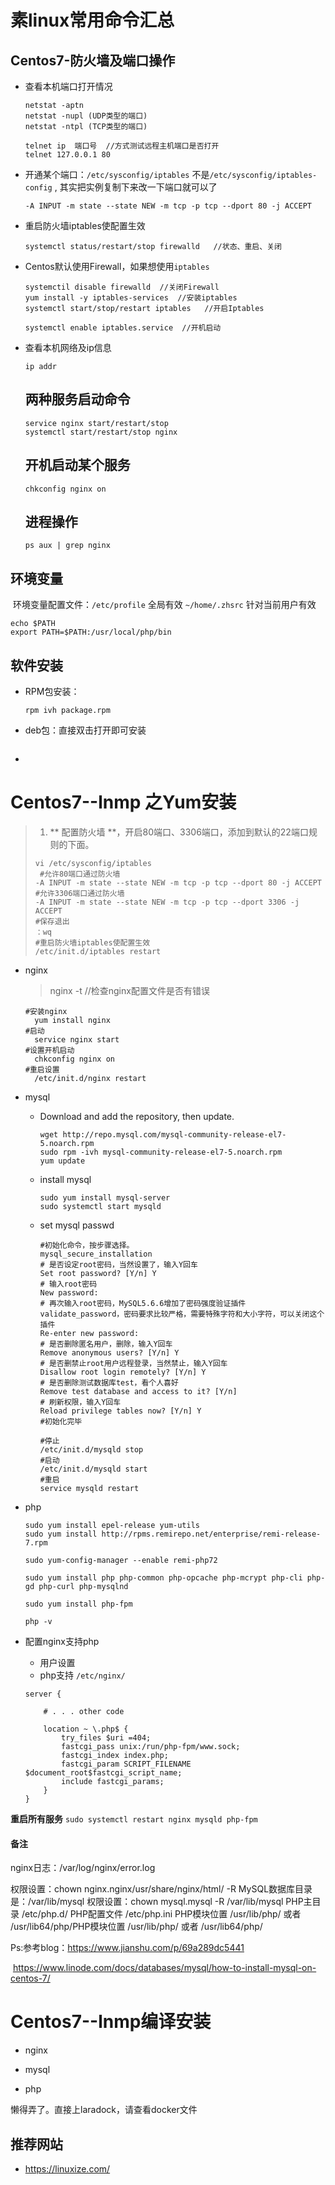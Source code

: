 # 素linux常用命令汇总

## Centos7-防火墙及端口操作

- 查看本机端口打开情况

  ```
  netstat -aptn
  netstat -nupl (UDP类型的端口)
  netstat -ntpl (TCP类型的端口)

  telnet ip  端口号  //方式测试远程主机端口是否打开
  telnet 127.0.0.1 80
  ```


- 开通某个端口：`/etc/sysconfig/iptables` 不是`/etc/sysconfig/iptables-config` , 其实把实例复制下来改一下端口就可以了
  ```
  -A INPUT -m state --state NEW -m tcp -p tcp --dport 80 -j ACCEPT
  ```

- 重启防火墙iptables使配置生效

  ```
  systemctl status/restart/stop firewalld   //状态、重启、关闭
  ```

- Centos默认使用Firewall，如果想使用`iptables` 

  ```
  systemctil disable firewalld  //关闭Firewall
  yum install -y iptables-services  //安装iptables
  systemctl start/stop/restart iptables   //开启Iptables

  systemctl enable iptables.service  //开机启动
  ```

- 查看本机网络及ip信息

  ```
  ip addr  
  ```


  ## 两种服务启动命令

  ```
  service nginx start/restart/stop
  systemctl start/restart/stop nginx
  ```

  ## 开机启动某个服务

  ```
  chkconfig nginx on
  ```

  ## 进程操作

  ```
  ps aux | grep nginx
  ```

## 环境变量

​	环境变量配置文件：`/etc/profile` 全局有效  `~/home/.zhsrc` 针对当前用户有效

```
echo $PATH
export PATH=$PATH:/usr/local/php/bin
```

## 软件安装

- RPM包安装：

  ```
  rpm ivh package.rpm
  ```

- deb包：直接双击打开即可安装

  ```

  ```

- 

# Centos7--lnmp 之Yum安装

> 1. ** 配置防火墙 **，开启80端口、3306端口，添加到默认的22端口规则的下面。
>
> ```
> vi /etc/sysconfig/iptables
>  #允许80端口通过防火墙
> -A INPUT -m state --state NEW -m tcp -p tcp --dport 80 -j ACCEPT
> #允许3306端口通过防火墙
> -A INPUT -m state --state NEW -m tcp -p tcp --dport 3306 -j ACCEPT 
> #保存退出
> ：wq
> #重启防火墙iptables使配置生效
> /etc/init.d/iptables restart  
> ```

- nginx

  > nginx -t  //检查nginx配置文件是否有错误

  ```
  #安装nginx
  	yum install nginx 
  #启动
  	service nginx start
  #设置开机启动
  	chkconfig nginx on
  #重启设置
  	/etc/init.d/nginx restart
  ```

- mysql

  - Download and add the repository, then update.

    ```
    wget http://repo.mysql.com/mysql-community-release-el7-5.noarch.rpm
    sudo rpm -ivh mysql-community-release-el7-5.noarch.rpm
    yum update
    ```

  - install mysql

    ```
    sudo yum install mysql-server
    sudo systemctl start mysqld
    ```

  - set mysql passwd

    ```
    #初始化命令，按步骤选择。
    mysql_secure_installation  
    # 是否设定root密码，当然设置了，输入Y回车
    Set root password? [Y/n] Y                                    
    # 输入root密码
    New password:                  
    # 再次输入root密码，MySQL5.6.6增加了密码强度验证插件validate_password，密码要求比较严格，需要特殊字符和大小字符，可以关闭这个插件
    Re-enter new password:                                       
    # 是否删除匿名用户，删除，输入Y回车
    Remove anonymous users? [Y/n] Y                      
    # 是否删禁止root用户远程登录，当然禁止，输入Y回车
    Disallow root login remotely? [Y/n] Y                     
    # 是否删除测试数据库test，看个人喜好
    Remove test database and access to it? [Y/n]      
    # 刷新权限，输入Y回车
    Reload privilege tables now? [Y/n] Y 
    #初始化完毕

    #停止
    /etc/init.d/mysqld stop   
    #启动
    /etc/init.d/mysqld start  
    #重启
    service mysqld restart
    ```



- php

  ```
  sudo yum install epel-release yum-utils
  sudo yum install http://rpms.remirepo.net/enterprise/remi-release-7.rpm

  sudo yum-config-manager --enable remi-php72

  sudo yum install php php-common php-opcache php-mcrypt php-cli php-gd php-curl php-mysqlnd

  sudo yum install php-fpm

  php -v 
  ```

- 配置nginx支持php

  - 用户设置
  - php支持  `/etc/nginx/` 

  ```
  server {

      # . . . other code

      location ~ \.php$ {
          try_files $uri =404;
          fastcgi_pass unix:/run/php-fpm/www.sock;
          fastcgi_index index.php;
          fastcgi_param SCRIPT_FILENAME $document_root$fastcgi_script_name;
          include fastcgi_params;
      }
  }
  ```

**重启所有服务** `sudo systemctl restart nginx mysqld php-fpm` 

#### 备注

nginx日志：/var/log/nginx/error.log

权限设置：chown nginx.nginx/usr/share/nginx/html/ -R
MySQL数据库目录是：/var/lib/mysql
权限设置：chown mysql.mysql -R /var/lib/mysql
PHP主目录 /etc/php.d/
PHP配置文件 /etc/php.ini
PHP模块位置 /usr/lib/php/ 或者 /usr/lib64/php/PHP模块位置 /usr/lib/php/ 或者 /usr/lib64/php/

Ps:参考blog：https://www.jianshu.com/p/69a289dc5441

​				https://www.linode.com/docs/databases/mysql/how-to-install-mysql-on-centos-7/



# Centos7--lnmp编译安装

- nginx

- mysql

- php

懒得弄了。直接上laradock，请查看docker文件


## 推荐网站

- https://linuxize.com/


